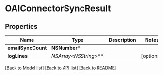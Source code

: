 # OAIConnectorSyncResult

## Properties
Name | Type | Description | Notes
------------ | ------------- | ------------- | -------------
**emailSyncCount** | **NSNumber*** |  | 
**logLines** | **NSArray&lt;NSString*&gt;*** |  | [optional] 

[[Back to Model list]](../README#documentation-for-models) [[Back to API list]](../README#documentation-for-api-endpoints) [[Back to README]](../README)


